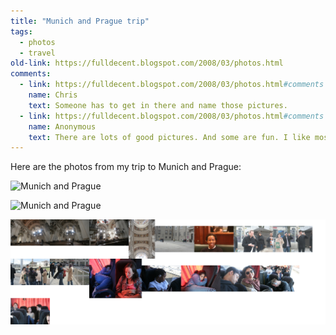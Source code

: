 ```yaml
---
title: "Munich and Prague trip"
tags: 
  - photos
  - travel
old-link: https://fulldecent.blogspot.com/2008/03/photos.html
comments:
  - link: https://fulldecent.blogspot.com/2008/03/photos.html#comments
    name: Chris
    text: Someone has to get in there and name those pictures.
  - link: https://fulldecent.blogspot.com/2008/03/photos.html#comments
    name: Anonymous
    text: There are lots of good pictures. And some are fun. I like most of them.
---
```


Here are the photos from my trip to Munich and Prague:

![Munich and Prague](assets/images/2008-03-15-eurotrip-2008.jpg)

![Munich and Prague](assets/images/2008-03-15-eurotrip-2008-2.jpg)

![Munich and Prague](assets/images/2008-03-15-eurotrip-2008-3.jpg)